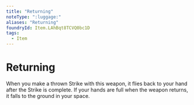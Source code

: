 ```yaml
---
title: "Returning"
noteType: ":luggage:"
aliases: "Returning"
foundryId: Item.LAhBqt8TCVQ0bc1D
tags:
  - Item
---
```


# Returning

When you make a thrown Strike with this weapon, it flies back to your hand after the Strike is complete. If your hands are full when the weapon returns, it falls to the ground in your space.
